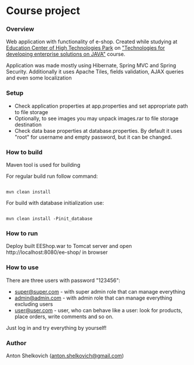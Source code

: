 # Course project

### Overview
Web application with functionality of e-shop. Created while studying at <a href="https://www.it-academy.by/">Education Center of High Technologies Park</a> on <a href="https://www.it-academy.by/course/java-developer/jd2-tekhnologii-razrabotki-enterprise-resheniy-na-java/">"Technologies for developing enterprise solutions on JAVA"</a> course.

Application was made mostly using Hibernate, Spring MVC and Spring Security. Additionally it uses Apache Tiles, fields validation, AJAX queries and even some localization  

### Setup
* Check application properties at app.properties and set appropriate path to file storage
* Optionally, to see images you may unpack images.rar to file storage destination
* Check data base properties at database.properties. By default it uses "root" for username and empty password, but it can be changed.


### How to build
Maven tool is used for building


For regular build run follow command:
````

mvn clean install

````

For build with database initialization use:
````

mvn clean install -Pinit_database

````

### How to run
Deploy built EEShop.war to Tomcat server and open http://localhost:8080/ee-shop/ in browser

### How to use
There are three users with password "123456":
* super@super.com - with super admin role that can manage everything
* admin@admin.com - with admin role that can manage everything excluding users
* user@user.com - user, who can behave like a user: look for products, place orders, write comments and so on.

Just log in and try everything by yourself!

### Author
Anton Shelkovich (anton.shelkovich@gmail.com)